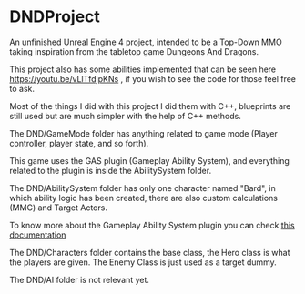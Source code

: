 # DNDProject
An unfinished Unreal Engine 4 project, intended to be a Top-Down MMO taking inspiration from the tabletop game Dungeons And Dragons.

This project also has some abilities implemented that can be seen here https://youtu.be/vLlTfdjpKNs , if you wish to see the code for those feel free to ask.

Most of the things I did with this project I did them with C++, blueprints are still used but are much simpler with the help of C++ methods.

The DND/GameMode folder has anything related to game mode (Player controller, player state, and so forth).

This game uses the GAS plugin (Gameplay Ability System), and everything related to the plugin is inside the AbilitySystem folder.

The DND/AbilitySystem folder has only one character named "Bard", in which ability logic has been created, there are also custom calculations (MMC) and Target Actors.

To know more about the Gameplay Ability System plugin you can check [this documentation](https://github.com/tranek/GASDocumentation)

The DND/Characters folder contains the base class, the Hero class is what the players are given. The Enemy Class is just used as a target dummy.

The DND/AI folder is not relevant yet.
